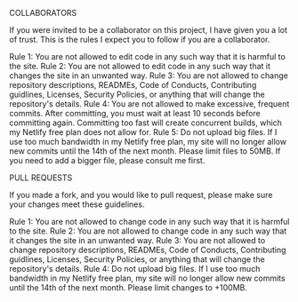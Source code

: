COLLABORATORS

If you were invited to be a collaborator on this project, I have given you a lot of trust. This is the rules I expect you to follow if you are a collaborator.

Rule 1: You are not allowed to edit code in any such way that it is harmful to the site.
Rule 2: You are not allowed to edit code in any such way that it changes the site in an unwanted way.
Rule 3: You are not allowed to change repository descriptions, READMEs, Code of Conducts, Contributing guidlines, Licenses, Security Policies, or anything that will change the repository's details.
Rule 4: You are not allowed to make excessive, frequent commits. After committing, you must wait at least 10 seconds before committing again. Committing too fast will create concurrent builds, which my Netlify free plan does not allow for.
Rule 5: Do not upload big files. If I use too much bandwidth in my Netlify free plan, my site will no longer allow new commits until the 14th of the next month. Please limit files to 50MB. If you need to add a bigger file, please consult me first.

PULL REQUESTS

If you made a fork, and you would like to pull request, please make sure your changes meet these guidelines.

Rule 1: You are not allowed to change code in any such way that it is harmful to the site.
Rule 2: You are not allowed to change code in any such way that it changes the site in an unwanted way.
Rule 3: You are not allowed to change repository descriptions, READMEs, Code of Conducts, Contributing guidlines, Licenses, Security Policies, or anything that will change the repository's details.
Rule 4: Do not upload big files. If I use too much bandwidth in my Netlify free plan, my site will no longer allow new commits until the 14th of the next month. Please limit changes to +100MB.
